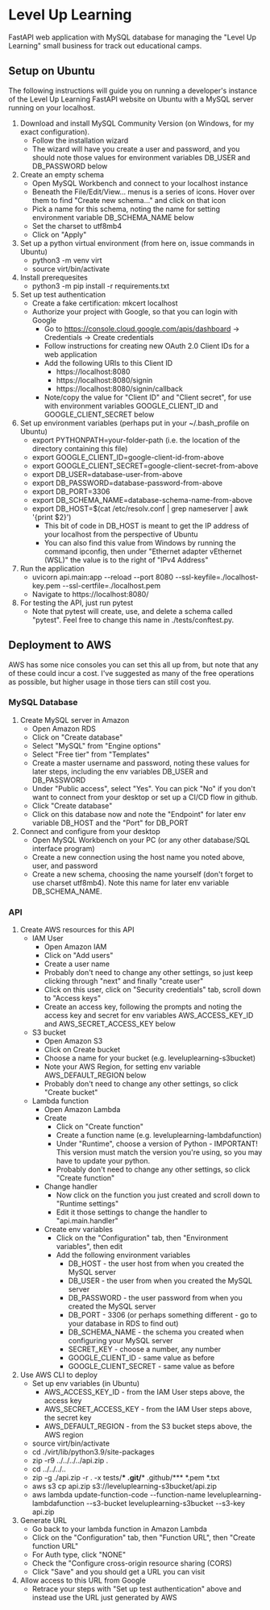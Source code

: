 # Level Up Learning

FastAPI web application with MySQL database for managing the "Level Up Learning" small business for track out educational camps.

## Setup on Ubuntu

The following instructions will guide you on running a developer's instance of the Level Up Learning FastAPI website on Ubuntu with a MySQL server running on your localhost.

1. Download and install MySQL Community Version (on Windows, for my exact configuration).
	* Follow the installation wizard
	* The wizard will have you create a user and password, and you should note those values for environment variables DB_USER and DB_PASSWORD below
2. Create an empty schema
	* Open MySQL Workbench and connect to your localhost instance
	* Beneath the File/Edit/View... menus is a series of icons. Hover over them to find "Create new schema..." and click on that icon
	* Pick a name for this schema, noting the name for setting environment variable DB_SCHEMA_NAME below
	* Set the charset to utf8mb4
	* Click on "Apply"
3. Set up a python virtual environment (from here on, issue commands in Ubuntu)
	* python3 -m venv virt
	* source virt/bin/activate
4. Install prerequesites
	* python3 -m pip install -r requirements.txt
5. Set up test authentication
	* Create a fake certification: mkcert localhost
	* Authorize your project with Google, so that you can login with Google
		* Go to https://console.cloud.google.com/apis/dashboard -> Credentials -> Create credentials
		* Follow instructions for creating new OAuth 2.0 Client IDs for a web application
		* Add the following URIs to this Client ID
			* https://localhost:8080
			* https://localhost:8080/signin
			* https://localhost:8080/signin/callback
		* Note/copy the value for "Client ID" and "Client secret", for use with environment variables GOOGLE_CLIENT_ID and GOOGLE_CLIENT_SECRET below
6. Set up environment variables (perhaps put in your ~/.bash_profile on Ubuntu)
	* export PYTHONPATH=your-folder-path (i.e. the location of the directory containing this file)
	* export GOOGLE_CLIENT_ID=google-client-id-from-above
	* export GOOGLE_CLIENT_SECRET=google-client-secret-from-above
	* export DB_USER=database-user-from-above
	* export DB_PASSWORD=database-password-from-above
	* export DB_PORT=3306
	* export DB_SCHEMA_NAME=database-schema-name-from-above
	* export DB_HOST=$(cat /etc/resolv.conf | grep nameserver | awk '{print $2}')
		* This bit of code in DB_HOST is meant to get the IP address of your localhost from the perspective of Ubuntu
		* You can also find this value from Windows by running the command ipconfig, then under "Ethernet adapter vEthernet (WSL)" the value is to the right of "IPv4 Address"
7. Run the application
	* uvicorn api.main:app --reload --port 8080 --ssl-keyfile=./localhost-key.pem --ssl-certfile=./localhost.pem
	* Navigate to https://localhost:8080/
8. For testing the API, just run pytest
	* Note that pytest will create, use, and delete a schema called "pytest". Feel free to change this name in ./tests/conftest.py.

## Deployment to AWS

AWS has some nice consoles you can set this all up from, but note that any of these could incur a cost. I've suggested as many of the free operations as possible, but higher usage in those tiers can still cost you.

### MySQL Database

1. Create MySQL server in Amazon
	* Open Amazon RDS
	* Click on "Create database"
	* Select "MySQL" from "Engine options"
	* Select "Free tier" from "Templates"
	* Create a master username and password, noting these values for later steps, including the env variables DB_USER and DB_PASSWORD
	* Under "Public access", select "Yes". You can pick "No" if you don't want to connect from your desktop or set up a CI/CD flow in github.
	* Click "Create database"
	* Click on this database now and note the "Endpoint" for later env variable DB_HOST and the "Port" for DB_PORT
2. Connect and configure from your desktop
	* Open MySQL Workbench on your PC (or any other database/SQL interface program)
	* Create a new connection using the host name you noted above, user, and password
	* Create a new schema, choosing the name yourself (don't forget to use charset utf8mb4). Note this name for later env variable DB_SCHEMA_NAME.

### API

1. Create AWS resources for this API
	* IAM User
		* Open Amazon IAM
		* Click on "Add users"
		* Create a user name
		* Probably don't need to change any other settings, so just keep clicking through "next" and finally "create user"
		* Click on this user, click on "Security credentials" tab, scroll down to "Access keys"
		* Create an access key, following the prompts and noting the access key and secret for env variables AWS_ACCESS_KEY_ID and AWS_SECRET_ACCESS_KEY below
	* S3 bucket
		* Open Amazon S3
		* Click on Create bucket
		* Choose a name for your bucket (e.g. leveluplearning-s3bucket)
		* Note your AWS Region, for setting env variable AWS_DEFAULT_REGION below
		* Probably don't need to change any other settings, so click "Create bucket"
	* Lambda function
		* Open Amazon Lambda
		* Create
			* Click on "Create function"
			* Create a function name (e.g. leveluplearning-lambdafunction)
			* Under "Runtime", choose a version of Python - IMPORTANT! This version must match the version you're using, so you may have to update your python.
			* Probably don't need to change any other settings, so click "Create function"
		* Change handler
			* Now click on the function you just created and scroll down to "Runtime settings"
			* Edit it those settings to change the handler to "api.main.handler"
		* Create env variables
			* Click on the "Configuration" tab, then "Environment variables", then edit
			* Add the following environment variables
				* DB_HOST - the user host from when you created the MySQL server
				* DB_USER - the user from when you created the MySQL server
				* DB_PASSWORD - the user password from when you created the MySQL server
				* DB_PORT - 3306 (or perhaps something different - go to your database in RDS to find out)
				* DB_SCHEMA_NAME - the schema you created when configuring your MySQL server
				* SECRET_KEY - choose a number, any number
				* GOOGLE_CLIENT_ID - same value as before
				* GOOGLE_CLIENT_SECRET - same value as before
2. Use AWS CLI to deploy
	* Set up env variables (in Ubuntu)
		* AWS_ACCESS_KEY_ID - from the IAM User steps above, the access key
		* AWS_SECRET_ACCESS_KEY - from the IAM User steps above, the secret key
		* AWS_DEFAULT_REGION - from the S3 bucket steps above, the AWS region
	* source virt/bin/activate
	* cd ./virt/lib/python3.9/site-packages
	* zip -r9 ../../../../api.zip .
	* cd ../../../..
	* zip -g ./api.zip -r . -x tests/**\* .git/**\* .github/**\* *.pem *.txt
	* aws s3 cp api.zip s3://leveluplearning-s3bucket/api.zip
	* aws lambda update-function-code --function-name leveluplearning-lambdafunction --s3-bucket leveluplearning-s3bucket --s3-key api.zip
3. Generate URL
	* Go back to your lambda function in Amazon Lambda
	* Click on the "Configuration" tab, then "Function URL", then "Create function URL"
	* For Auth type, click "NONE"
	* Check the "Configure cross-origin resource sharing (CORS)
	* Click "Save" and you should get a URL you can visit
4. Allow access to this URL from Google
	* Retrace your steps with "Set up test authentication" above and instead use the URL just generated by AWS
